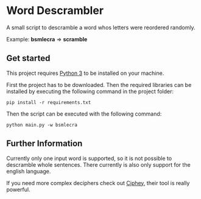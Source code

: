 ﻿# Word Descrambler

A small script to descramble a word whos letters were reordered randomly.

Example: **bsmlecra** => **scramble**

## Get started

This project requires [Python 3](https://www.python.org/downloads/) to be installed on your machine.

First the project has to be downloaded. Then the required libraries can be installed by executing the following command in the project folder:

```
pip install -r requirements.txt
```

Then the script can be executed with the following command:

```
python main.py -w bsmlecra
```

## Further Information

Currently only one input word is supported, so it is not possible to descramble whole sentences. There currently is also only support for the english language.

If you need more complex deciphers check out [Ciphey](https://github.com/Ciphey/Ciphey), their tool is really powerful.
